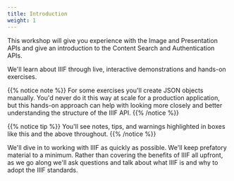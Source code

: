 ```yaml
---
title: Introduction
weight: 1
---
```


This workshop will give you experience with the Image and Presentation APIs and give an introduction to the Content Search and Authentication APIs.

We'll learn about IIIF through live, interactive demonstrations and hands-on exercises.

{{% notice note %}}
For some exercises you'll create JSON objects manually. You'd never do it this way at scale for a production application, but this hands-on approach can help with looking more closely and better understanding the structure of the IIIF API.
{{% /notice %}}

{{% notice tip %}}
You'll see notes, tips, and warnings highlighted in boxes like this and the above throughout.
{{% /notice %}}


We'll dive in to working with IIIF as quickly as possible. We'll keep prefatory material to a minimum. Rather than covering the benefits of IIIF all upfront, as we go along we'll ask questions and talk about what IIIF is and why to adopt the IIIF standards.


<!-- These todos apply to the creation of the gitbook. -->

<!-- #backlog:80 image captions. maybe https://plugins.gitbook.com/plugin/image-captions -->

<!-- #backlog:60 add footer. possibly this one: https://plugins.gitbook.com/plugin/footer -->

<!-- #backlog:50 add edit link to every page. possibly with this plugin https://github.com/rtCamp/gitbook-plugin-edit-link -->

<!-- #backlog:40 add different blurb styles. possible plugin: https://plugins.gitbook.com/plugin/blurbs -->
